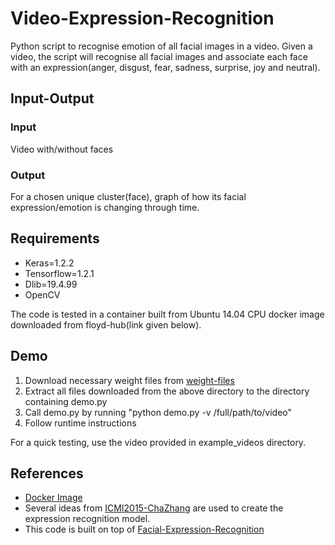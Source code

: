 # Video-Expression-Recognition
Python script to recognise emotion of all facial images in a video.
Given a video, the script will recognise all facial images and associate each face with an expression(anger, disgust, fear, sadness, surprise, joy and neutral).

## Input-Output 
### Input
Video with/without faces
### Output 
For a chosen unique cluster(face), graph of how its facial expression/emotion is changing through time.

## Requirements 
* Keras=1.2.2
* Tensorflow=1.2.1
* Dlib=19.4.99
* OpenCV

The code is tested in a container built from Ubuntu 14.04 CPU docker image downloaded from floyd-hub(link given below).

## Demo 

1. Download necessary weight files from [weight-files](https://drive.google.com/open?id=0ByDWS1KXv3sodERVQXVraUc0NkU)
2. Extract all files downloaded from the above directory to the directory containing demo.py
3. Call demo.py by running "python demo.py -v /full/path/to/video" 
4. Follow runtime instructions 

For a quick testing, use the video provided in example_videos directory.

## References
* [Docker Image](https://github.com/floydhub/dl-docker)
* Several ideas from [ICMI2015-ChaZhang](https://www.microsoft.com/en-us/research/wp-content/uploads/2016/02/icmi2015_ChaZhang.pdf) are used to create the expression recognition model.
* This code is built on top of [Facial-Expression-Recognition](https://github.com/LamUong/FacialExpressionRecognition)
